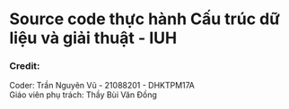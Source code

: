 # Source code thực hành Cấu trúc dữ liệu và giải thuật - IUH
### Credit:
Coder: Trần Nguyên Vũ - 21088201 - DHKTPM17A  
Giáo viên phụ trách: Thầy Bùi Văn Đồng
